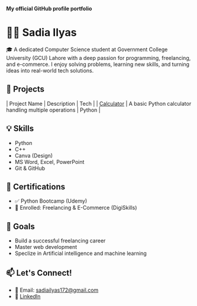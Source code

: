 **My official GitHub profile portfolio**

# 👩‍💻 Sadia Ilyas
🎓 A dedicated Computer Science student at Government College University (GCU) Lahore with a deep passion for programming, freelancing, and e-commerce. I enjoy solving problems, learning new skills, and turning ideas into real-world tech solutions.
## 🚀 Projects
| Project Name | Description | Tech |
| [Calculator](https://github.com/SadiaIlyas/calculator-python) | A basic Python calculator handling multiple operations | Python |
## 💡 Skills
- Python
- C++
- Canva (Design)
- MS Word, Excel, PowerPoint
- Git & GitHub
## 📜 Certifications
- ✅ Python Bootcamp (Udemy)
- 🎯 Enrolled: Freelancing & E-Commerce (DigiSkills)
## 🎯 Goals
- Build a successful freelancing career  
- Master web development  
- Speclize in Artificial intelligence and machine learning
## 📫 Let's Connect!
- 📧 Email: sadiailyas172@gmail.com  
- 🔗 [LinkedIn](https://www.linkedin.com/in/sadia-ilyas-b96183353)
